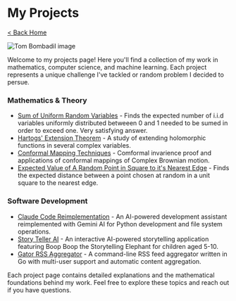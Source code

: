 # My Projects

[< Back Home](/)

![Tom Bombadil image](/images/monkey.gif)

Welcome to my projects page! Here you'll find a collection of my work in mathematics, computer science, and machine learning. Each project represents a unique challenge I've tackled or random problem I decided to persue.


### Mathematics & Theory

- [Sum of Uniform Random Variables](/projects/uniform_sum) - Finds the expected number of i.i.d variables uniformly distributed betweeen 0 and 1 needed to be sumed in order to exceed one. Very satisfying answer.
- [Hartogs' Extension Theorem](/projects/hartogs) - A study of extending holomorphic functions in several complex variables.
- [Conformal Mapping Techniques](/projects/conformal) - Comformal invarience proof and applications of conformal mappings of Complex Brownian motion.
- [Expected Value of A Random Point in Square to it's Nearest Edge](/projects/expected_val) - Finds the expected distance between a point chosen at random in a unit square to the nearest edge.

### Software Development

- [Claude Code Reimplementation](/projects/claude-code-reimplementation) - An AI-powered development assistant reimplemented with Gemini AI for Python development and file system operations.
- [Story Teller AI](/projects/story-teller) - An interactive AI-powered storytelling application featuring Boop Boop the Storytelling Elephant for children aged 5-10.
- [Gator RSS Aggregator](/projects/gator) - A command-line RSS feed aggregator written in Go with multi-user support and automatic content aggregation.

Each project page contains detailed explanations and the mathematical foundations behind my work. Feel free to explore these topics and reach out if you have questions.